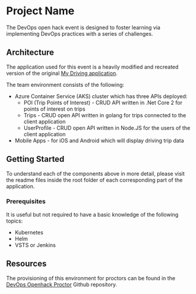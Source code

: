 # Project Name

The DevOps open hack event is designed to foster learning via implementing DevOps practices with a series of challenges.

## Architecture

The application used for this event is a heavily modified and recreated version of the original [My Driving application](https://github.com/Azure-Samples/MyDriving).

The team environment consists of the following:
* Azure Container Service (AKS) cluster which has three APIs deployed:
    * POI (Trip Points of Interest) - CRUD API written in .Net Core 2 for points of interest on trips
    * Trips - CRUD open API written in golang for trips connected to the client application
    * UserProfile - CRUD open API written in Node.JS for the users of the client application
* Mobile Apps - for iOS and Android which will display driving trip data

## Getting Started

To understand each of the components above in more detail, please visit the readme files inside the root folder of each corresponding part of the application.

### Prerequisites

It is useful but not required to have a basic knowledge of the following topics:
* Kubernetes
* Helm
* VSTS or Jenkins

## Resources

The provisioning of this environment for proctors can be found in the [DevOps Openhack Proctor](https://github.com/Azure-Samples/openhack-devops-proctor) Github repository.
